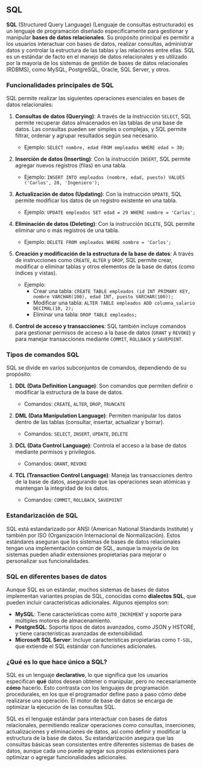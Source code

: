## SQL

**SQL** (Structured Query Language) (Lenguaje de consultas estructurado) es un lenguaje de programación diseñado específicamente para gestionar y manipular **bases de datos relacionales**. Su propósito principal es permitir a los usuarios interactuar con bases de datos, realizar consultas, administrar datos y controlar la estructura de las tablas y las relaciones entre ellas. SQL es un estándar de facto en el manejo de datos relacionales y es utilizado por la mayoría de los sistemas de gestión de bases de datos relacionales (RDBMS), como MySQL, PostgreSQL, Oracle, SQL Server, y otros.

### Funcionalidades principales de SQL
SQL permite realizar las siguientes operaciones esenciales en bases de datos relacionales:

1. **Consultas de datos (Querying)**: A través de la instrucción `SELECT`, SQL permite recuperar datos almacenados en las tablas de una base de datos. Las consultas pueden ser simples o complejas, y SQL permite filtrar, ordenar y agrupar resultados según sea necesario.
   
   - Ejemplo: `SELECT nombre, edad FROM empleados WHERE edad > 30;`
   
2. **Inserción de datos (Inserting)**: Con la instrucción `INSERT`, SQL permite agregar nuevos registros (filas) en una tabla.
   
   - Ejemplo: `INSERT INTO empleados (nombre, edad, puesto) VALUES ('Carlos', 28, 'Ingeniero');`
   
3. **Actualización de datos (Updating)**: Con la instrucción `UPDATE`, SQL permite modificar los datos de un registro existente en una tabla.
   
   - Ejemplo: `UPDATE empleados SET edad = 29 WHERE nombre = 'Carlos';`
   
4. **Eliminación de datos (Deleting)**: Con la instrucción `DELETE`, SQL permite eliminar uno o más registros de una tabla.
   
   - Ejemplo: `DELETE FROM empleados WHERE nombre = 'Carlos';`

5. **Creación y modificación de la estructura de la base de datos**: A través de instrucciones como `CREATE`, `ALTER` y `DROP`, SQL permite crear, modificar o eliminar tablas y otros elementos de la base de datos (como índices y vistas).
   
   - Ejemplo: 
     - Crear una tabla: `CREATE TABLE empleados (id INT PRIMARY KEY, nombre VARCHAR(100), edad INT, puesto VARCHAR(100));`
     - Modificar una tabla: `ALTER TABLE empleados ADD columna_salario DECIMAL(10, 2);`
     - Eliminar una tabla: `DROP TABLE empleados;`

6. **Control de acceso y transacciones**: SQL también incluye comandos para gestionar permisos de acceso a la base de datos (`GRANT` y `REVOKE`) y para manejar transacciones mediante `COMMIT`, `ROLLBACK` y `SAVEPOINT`.

### Tipos de comandos SQL
SQL se divide en varios subconjuntos de comandos, dependiendo de su propósito:

1. **DDL (Data Definition Language)**: Son comandos que permiten definir o modificar la estructura de la base de datos.
   - Comandos: `CREATE`, `ALTER`, `DROP`, `TRUNCATE`

2. **DML (Data Manipulation Language)**: Permiten manipular los datos dentro de las tablas (consultar, insertar, actualizar y borrar).
   - Comandos: `SELECT`, `INSERT`, `UPDATE`, `DELETE`

3. **DCL (Data Control Language)**: Controla el acceso a la base de datos mediante permisos y privilegios.
   - Comandos: `GRANT`, `REVOKE`

4. **TCL (Transaction Control Language)**: Maneja las transacciones dentro de la base de datos, asegurando que las operaciones sean atómicas y mantengan la integridad de los datos.
   - Comandos: `COMMIT`, `ROLLBACK`, `SAVEPOINT`

### Estandarización de SQL

SQL está estandarizado por ANSI (American National Standards Institute) y también por ISO (Organización Internacional de Normalización). Estos estándares aseguran que los sistemas de bases de datos relacionales tengan una implementación común de SQL, aunque la mayoría de los sistemas pueden añadir extensiones propietarias para mejorar o personalizar sus funcionalidades.

### SQL en diferentes bases de datos
Aunque SQL es un estándar, muchos sistemas de bases de datos implementan variantes propias de SQL, conocidas como **dialectos SQL**, que pueden incluir características adicionales. Algunos ejemplos son:

- **MySQL**: Tiene características como `AUTO_INCREMENT` y soporte para múltiples motores de almacenamiento.
- **PostgreSQL**: Soporta tipos de datos avanzados, como JSON y HSTORE, y tiene características avanzadas de extensibilidad.
- **Microsoft SQL Server**: Incluye características propietarias como `T-SQL`, que extiende el SQL estándar con funciones adicionales.

### ¿Qué es lo que hace único a SQL?

SQL es un lenguaje **declarativo**, lo que significa que los usuarios especifican **qué** datos desean obtener o manipular, pero no necesariamente **cómo** hacerlo. Esto contrasta con los lenguajes de programación procedurales, en los que el programador define paso a paso cómo debe realizarse una operación. El motor de base de datos se encarga de optimizar la ejecución de las consultas SQL.

SQL es el lenguaje estándar para interactuar con bases de datos relacionales, permitiendo realizar operaciones como consultas, inserciones, actualizaciones y eliminaciones de datos, así como definir y modificar la estructura de la base de datos. Su estandarización asegura que las consultas básicas sean consistentes entre diferentes sistemas de bases de datos, aunque cada uno puede agregar sus propias extensiones para optimizar o agregar funcionalidades adicionales.
